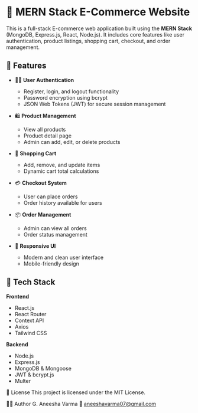 # 🛒 MERN Stack E-Commerce Website

This is a full-stack E-commerce web application built using the **MERN Stack** (MongoDB, Express.js, React, Node.js). It includes core features like user authentication, product listings, shopping cart, checkout, and order management.

## 🚀 Features

- 🧑‍💼 **User Authentication**
  - Register, login, and logout functionality
  - Password encryption using bcrypt
  - JSON Web Tokens (JWT) for secure session management

- 🛍️ **Product Management**
  - View all products
  - Product detail page
  - Admin can add, edit, or delete products

- 🛒 **Shopping Cart**
  - Add, remove, and update items
  - Dynamic cart total calculations

- 💳 **Checkout System**
  - User can place orders
  - Order history available for users

- 📦 **Order Management**
  - Admin can view all orders
  - Order status management

- 🎨 **Responsive UI**
  - Modern and clean user interface
  - Mobile-friendly design

## 🧰 Tech Stack

**Frontend**  
- React.js  
- React Router  
- Context API
- Axios  
- Tailwind CSS

**Backend**  
- Node.js  
- Express.js  
- MongoDB & Mongoose  
- JWT & bcrypt.js  
- Multer 

📄 License
This project is licensed under the MIT License.

🙋‍♀️ Author
G. Aneesha Varma
📧 aneeshavarma07@gmail.com
